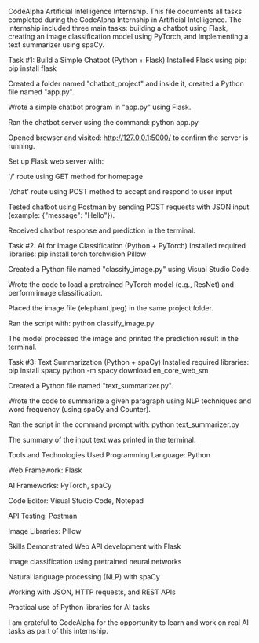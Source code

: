 CodeAlpha Artificial Intelligence Internship.
This file documents all tasks completed during the CodeAlpha Internship in Artificial Intelligence. The internship included three main tasks: building a chatbot using Flask, creating an image classification model using PyTorch, and implementing a text summarizer using spaCy.

Task #1: Build a Simple Chatbot (Python + Flask)
Installed Flask using pip:
pip install flask

Created a folder named "chatbot_project" and inside it, created a Python file named "app.py".

Wrote a simple chatbot program in "app.py" using Flask.

Ran the chatbot server using the command:
python app.py

Opened browser and visited:
http://127.0.0.1:5000/
to confirm the server is running.

Set up Flask web server with:

'/' route using GET method for homepage

'/chat' route using POST method to accept and respond to user input

Tested chatbot using Postman by sending POST requests with JSON input (example: {"message": "Hello"}).

Received chatbot response and prediction in the terminal.

Task #2: AI for Image Classification (Python + PyTorch)
Installed required libraries:
pip install torch torchvision Pillow

Created a Python file named "classify_image.py" using Visual Studio Code.

Wrote the code to load a pretrained PyTorch model (e.g., ResNet) and perform image classification.

Placed the image file (elephant.jpeg) in the same project folder.

Ran the script with:
python classify_image.py

The model processed the image and printed the prediction result in the terminal.

Task #3: Text Summarization (Python + spaCy)
Installed required libraries:
pip install spacy
python -m spacy download en_core_web_sm

Created a Python file named "text_summarizer.py".

Wrote the code to summarize a given paragraph using NLP techniques and word frequency (using spaCy and Counter).

Ran the script in the command prompt with:
python text_summarizer.py

The summary of the input text was printed in the terminal.

Tools and Technologies Used
Programming Language: Python

Web Framework: Flask

AI Frameworks: PyTorch, spaCy

Code Editor: Visual Studio Code, Notepad

API Testing: Postman

Image Libraries: Pillow

Skills Demonstrated
Web API development with Flask

Image classification using pretrained neural networks

Natural language processing (NLP) with spaCy

Working with JSON, HTTP requests, and REST APIs

Practical use of Python libraries for AI tasks

I am grateful to CodeAlpha for the opportunity to learn and work on real AI tasks as part of this internship.
